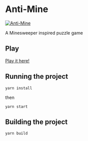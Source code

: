 # Anti-Mine
[![Anti-Mine](https://i.imgur.com/ExgcYpu.png "Anti Mine")](https://i.imgur.com/ExgcYpu.png "Anti Mine")

A Minesweeper inspired puzzle game

## Play
[Play it here!](http://web.engr.oregonstate.edu/~bandi/AntiMine/ "Play Here!")


## Running the project
`yarn install`

then

`yarn start`

## Building the project
`yarn build`
